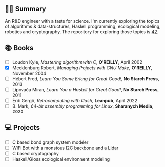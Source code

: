 ## :technologist: Summary 

An R&D engineer with a taste for science. I'm currently exploring the topics of algorithms & data-structures, Haskell programming, ecological modeling, robotics and cryptography. The repository for exploring those topics is [42](https://github.com/nimisbert/42).

## :books: Books

- [ ] Loudon Kyle, _Mastering algorithm with C_, __O'REILLY__, April 2002
- [X] Mecklenburg Robert, _Managing Projects with GNU Make_, __O'REILLY__, November 2004
- [ ] Hébert Fred, _Learn You Some Erlang for Great Good!_, __No Starch Press__, 2013
- [ ] Lipovača Miran, _Learn You a Haskell for Great Good!_, __No Starch Press__, 2011
- [ ] Érdi Gergő, _Retrocomputing with Clash_, __Leanpub__, April 2022
- [ ] B. Mark, _64-bit assembly programming for Linux_, __Sharanych Media__, 2020

## :computer: Projects

- [ ] C based bond graph system modeler
- [ ] WiFi Bot with a monstous I2C backbone and a Lidar
- [ ] C based cryptography 
- [ ] Haskell/Gloss ecological environment modeling
